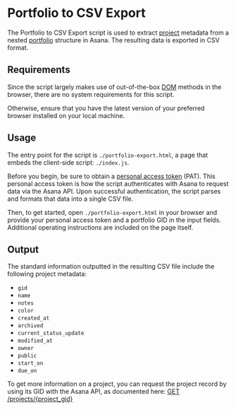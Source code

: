 # Portfolio to CSV Export
 
The Portfolio to CSV Export script is used to extract [project](https://developers.asana.com/reference/projects) metadata from a nested [portfolio](https://developers.asana.com/reference/portfolios) structure in Asana. The resulting data is exported in CSV format.

## Requirements

Since the script largely makes use of out-of-the-box [DOM](https://developer.mozilla.org/en-US/docs/Web/API/Document_Object_Model) methods in the browser, there are no system requirements for this script.

Otherwise, ensure that you have the latest version of your preferred browser installed on your local machine.

## Usage

The entry point for the script is `./portfolio-export.html`, a page that embeds the client-side script: `./index.js`.

Before you begin, be sure to obtain a [personal access token](https://developers.asana.com/docs/personal-access-token) (PAT). This personal access token is how the script authenticates with Asana to request data via the Asana API. Upon successful authentication, the script parses and formats that data into a single CSV file.

Then, to get started, open `./portfolio-export.html` in your browser and provide your personal access token and a portfolio GID in the input fields. Additional operating instructions are included on the page itself.

## Output

The standard information outputted in the resulting CSV file include the following project metadata:

* `gid`
* `name`
* `notes`
* `color`
* `created_at`
* `archived`
* `current_status_update`
* `modified_at`
* `owner`
* `public`
* `start_on`
* `due_on`

To get more information on a project, you can request the project record by using its GID with the Asana API, as documented here: [GET /projects/{project_gid}](https://developers.asana.com/reference/getproject)